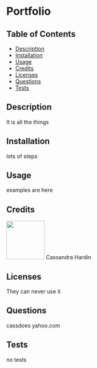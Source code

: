 # Portfolio

  ## Table of Contents
  - [Description](#description)
  - [Installation](#installation)
  - [Usage](#usage)
  - [Credits](#credits)
  - [Licenses](#licenses)
  - [Questions](#questions)
  - [Tests](#tests)

  ## Description
  It is all the things

  ## Installation
  lots of steps

  ## Usage
  examples are here

  ## Credits
  [<img src="https://github.com/cassdoes.png?" width="100"/>](https://github.com/cassdoes)  Cassandra Hardin
  
  ## Licenses
  They can never use it

  ## Questions
  cassdoes
  yahoo.com

  ## Tests
  no tests

